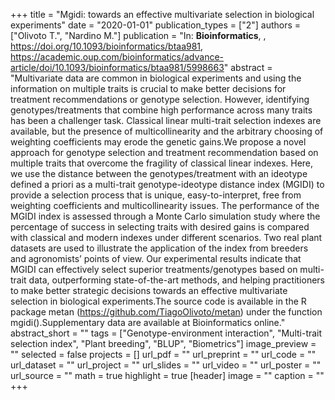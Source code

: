 +++
title = "Mgidi: towards an effective multivariate selection in biological experiments"
date = "2020-01-01"
publication_types = ["2"]
authors = ["Olivoto T.", "Nardino M."]
publication = "In: **Bioinformatics**, , https://doi.org/10.1093/bioinformatics/btaa981, https://academic.oup.com/bioinformatics/advance-article/doi/10.1093/bioinformatics/btaa981/5998663"
abstract = "Multivariate data are common in biological experiments and using the information on multiple traits is crucial to make better decisions for treatment recommendations or genotype selection. However, identifying genotypes/treatments that combine high performance across many traits has been a challenger task. Classical linear multi-trait selection indexes are available, but the presence of multicollinearity and the arbitrary choosing of weighting coefficients may erode the genetic gains.We propose a novel approach for genotype selection and treatment recommendation based on multiple traits that overcome the fragility of classical linear indexes. Here, we use the distance between the genotypes/treatment with an ideotype defined a priori as a multi-trait genotype-ideotype distance index (MGIDI) to provide a selection process that is unique, easy-to-interpret, free from weighting coefficients and multicollinearity issues. The performance of the MGIDI index is assessed through a Monte Carlo simulation study where the percentage of success in selecting traits with desired gains is compared with classical and modern indexes under different scenarios. Two real plant datasets are used to illustrate the application of the index from breeders and agronomists’ points of view. Our experimental results indicate that MGIDI can effectively select superior treatments/genotypes based on multi-trait data, outperforming state-of-the-art methods, and helping practitioners to make better strategic decisions towards an effective multivariate selection in biological experiments.The source code is available in the R package metan (https://github.com/TiagoOlivoto/metan) under the function mgidi().Supplementary data are available at Bioinformatics online."
abstract_short = ""
tags = ["Genotype-environment interaction", "Multi-trait selection index", "Plant breeding", "BLUP", "Biometrics"]
image_preview = ""
selected = false
projects = []
url_pdf = ""
url_preprint = ""
url_code = ""
url_dataset = ""
url_project = ""
url_slides = ""
url_video = ""
url_poster = ""
url_source = ""
math = true
highlight = true
[header]
image = ""
caption = ""
+++
